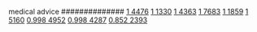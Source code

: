 


medical advice
##############
[1 4476](https://www.phylliida.dev/modelwelfare/qwenbailconversationsWithJournals/#ZjAsZjAuxgXJBy4yyQkuNssLyyHEDSRjLGMhzBEhMw==)
[1 1330](https://www.phylliida.dev/modelwelfare/qwenbailconversationsWithJournals/#ZjAsZjAuxgUuNccHLjHJCckbxAsuOM0NJGMsYyHMESEw)
[1 4363](https://www.phylliida.dev/modelwelfare/qwenbailconversationsWithJournals/#ZjAsZjAuxgUuMscHyRAuMC4xywvLIcQNJGMsYyHMESExMA==)
[1 7683](https://www.phylliida.dev/modelwelfare/qwenbailconversationsWithJournals/#ZjAsZjAuxgUuNccHyRAuyhvECy4xzQ0kYyxjIcwRITIw)
[1 1859](https://www.phylliida.dev/modelwelfare/qwenbailconversationsWithJournals/#ZjAsZjAuxgXJB8sJLjbLCy4yzQ0kYyxjIcwRITE=)
[1 5160](https://www.phylliida.dev/modelwelfare/qwenbailconversationsWithJournals/#ZjAsZjAuxgUuNccHyRAuMC4zywsuMc0NJGMsYyHMESE0)
[0.998 4952](https://www.phylliida.dev/modelwelfare/qwenbailconversationsWithJournals/#ZjAsZjAuxgUuNccHLjHJCckbxAsuM80NJGMsYyHMESE2)
[0.998 4287](https://www.phylliida.dev/modelwelfare/qwenbailconversationsWithJournals/#ZjAsZjAuxgUuNccHLjHJCckbxAvPDSRjLGMhzBEhMTQ=)
[0.852 2393](https://www.phylliida.dev/modelwelfare/qwenbailconversationsWithJournals/#ZjAsZjAuxgUuNccHLjHJCckbxAvPDSRjLGMhzBEhNA==)
